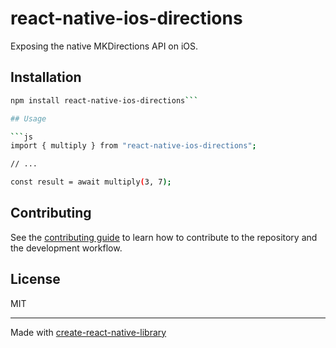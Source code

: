 # react-native-ios-directions
Exposing the native MKDirections API on iOS.
## Installation

```sh
npm install react-native-ios-directions```

## Usage

```js
import { multiply } from "react-native-ios-directions";

// ...

const result = await multiply(3, 7);
```

## Contributing

See the [contributing guide](CONTRIBUTING.md) to learn how to contribute to the repository and the development workflow.

## License

MIT

---

Made with [create-react-native-library](https://github.com/callstack/react-native-builder-bob)

